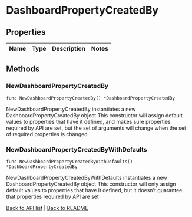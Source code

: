 # DashboardPropertyCreatedBy

## Properties

Name | Type | Description | Notes
------------ | ------------- | ------------- | -------------

## Methods

### NewDashboardPropertyCreatedBy

`func NewDashboardPropertyCreatedBy() *DashboardPropertyCreatedBy`

NewDashboardPropertyCreatedBy instantiates a new DashboardPropertyCreatedBy object
This constructor will assign default values to properties that have it defined,
and makes sure properties required by API are set, but the set of arguments
will change when the set of required properties is changed

### NewDashboardPropertyCreatedByWithDefaults

`func NewDashboardPropertyCreatedByWithDefaults() *DashboardPropertyCreatedBy`

NewDashboardPropertyCreatedByWithDefaults instantiates a new DashboardPropertyCreatedBy object
This constructor will only assign default values to properties that have it defined,
but it doesn't guarantee that properties required by API are set


[Back to API list](../README.md#documentation-for-api-endpoints) | [Back to README](../README.md)


